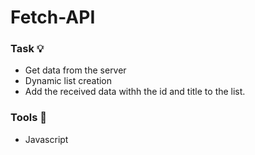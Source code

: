 # Fetch-API

### Task :bulb:
* Get data from the server
* Dynamic list creation
* Add the received data withh the id and title to the list.


### Tools :hammer:
* Javascript

